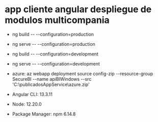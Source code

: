 # app cliente angular despliegue de modulos multicompania

* ng build -- --configuration=production
* ng serve -- --configuration=production

* ng build -- --configuration=development
* ng serve -- --configuration=development

* azure: az webapp deployment source config-zip --resource-group SecureBI --name apiBIWindows --src 'C:\publicadosAppService\azure.zip'

* Angular CLI: 13.3.11
* Node: 12.20.0
* Package Manager: npm 6.14.8